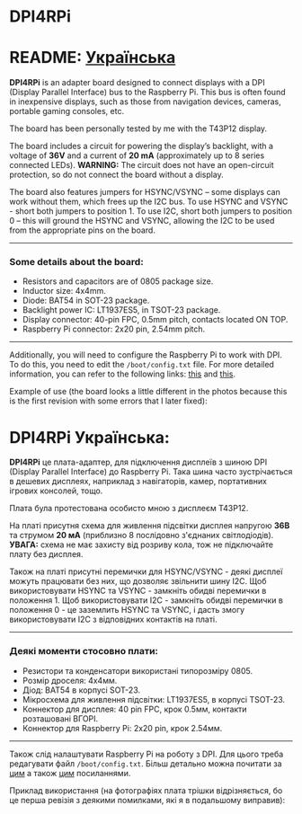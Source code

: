 # DPI4RPi

# README:  [Українська](#DPI4RPi-українська) 

**DPI4RPi** is an adapter board designed to connect displays with a DPI (Display Parallel Interface) bus to the Raspberry Pi. This bus is often found in inexpensive displays, such as those from navigation devices, cameras, portable gaming consoles, etc.

The board has been personally tested by me with the T43P12 display.

The board includes a circuit for powering the display’s backlight, with a voltage of **36V** and a current of **20 mA** (approximately up to 8 series connected LEDs). **WARNING:** The circuit does not have an open-circuit protection, so do not connect the board without a display.

The board also features jumpers for HSYNC/VSYNC – some displays can work without them, which frees up the I2C bus. To use HSYNC and VSYNC - short both jumpers to position 1. To use I2C, short both jumpers to position 0 – this will ground the HSYNC and VSYNC, allowing the I2C to be used from the appropriate pins on the board.

---

### Some details about the board:

- Resistors and capacitors are of 0805 package size.
- Inductor size: 4x4mm.
- Diode: BAT54 in SOT-23 package.
- Backlight power IC: LT1937ES5, in TSOT-23 package.
- Display connector: 40-pin FPC, 0.5mm pitch, contacts located ON TOP.
- Raspberry Pi connector: 2x20 pin, 2.54mm pitch.

---

Additionally, you will need to configure the Raspberry Pi to work with DPI. To do this, you need to edit the `/boot/config.txt` file. For more detailed information, you can refer to the following links: [this](https://so1der.github.io/articles/rgb888-to-rpi.html#raspberry-pi-setup) and [this](https://www.zephray.me/post/rpi_dpi/).

Example of use (the board looks a little different in the photos because this is the first revision with some errors that I later fixed):


# DPI4RPi Українська:

**DPI4RPi** це плата-адаптер, для підключення дисплеїв з шиною DPI (Display Parallel Interface) до Raspberry Pi. Така шина часто зустрічається в дешевих дисплеях, наприклад з навігаторів, камер, портативних ігрових консолей, тощо.

Плата була протестована особисто мною з дисплеєм T43P12.

На платі присутня схема для живлення підсвітки дисплея напругою **36В** та струмом **20 мА** (приблизно 8 послідовно з'єднаних світлодіодів). **УВАГА:** схема не має захисту від розриву кола, тож не підключайте плату без дисплея.

Також на платі присутні перемички для HSYNC/VSYNC - деякі дисплеї можуть працювати без них, що дозволяє звільнити шину I2C. Щоб використовувати HSYNC та VSYNC - замкніть обидві перемички в положення 1. Щоб використовувати I2C - замкніть обидві перемички в положення 0 - це заземлить HSYNC та VSYNC, і дасть змогу використовувати I2C з відповідних контактів на платі.

---

### Деякі моменти стосовно плати:

- Резистори та конденсатори використані типорозміру 0805.
- Розмір дроселя: 4х4мм.
- Діод: BAT54 в корпусі SOT-23.
- Мікросхема для живлення підсвітки: LT1937ES5, в корпусі TSOT-23.
- Коннектор для дисплея: 40 pin FPC, крок 0.5мм, контакти розташовані ВГОРІ.
- Коннектор для Raspberry Pi: 2x20 pin, крок 2.54мм.

---

Також слід налаштувати Raspberry Pi на роботу з DPI. Для цього треба редагувати файл `/boot/config.txt`. Більш детально можна почитати за [цим](https://so1der.github.io/articles/rgb888-to-rpi.html#raspberry-pi-setup) а також [цим](https://www.zephray.me/post/rpi_dpi/) посиланнями.

Приклад використання (на фотографіях плата трішки відрізняється, бо це перша ревізія з деякими помилками, які я в подальшому виправив):



